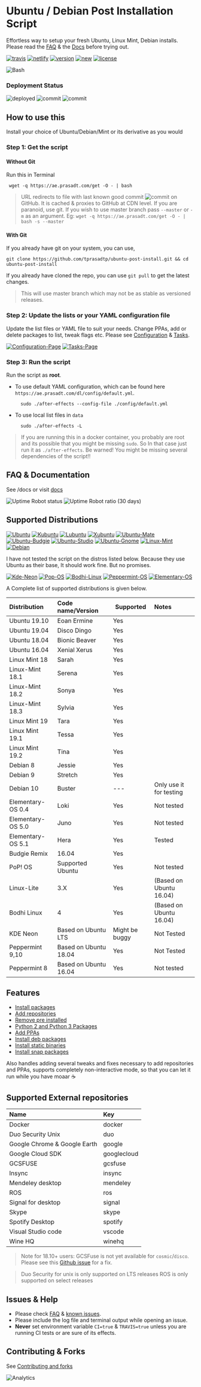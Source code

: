 # Ubuntu / Debian Post Installation Script

Effortless way to setup your fresh Ubuntu, Linux Mint, Debian installs. Please read the [FAQ][FAQ] & the [Docs][DOCS]
before trying out.

[![travis][travis-badge]][travis-link]
[![netlify][netlify-badge]][netlify]
[![version][version]][changelogs]
[![new][new]][changelogs]
[![license][gpl-badge]][license]

![Bash](https://static.prasadt.com/logo64/bash.png)

### Deployment Status

![deployed][deployed]
![commit][commit]
![commit][commit-deployed-ts]

## How to use this

Install your choice of Ubuntu/Debian/Mint or its derivative as you would

### Step 1: Get the script

#### Without Git

Run this in Terminal

```console
 wget -q https://ae.prasadt.com/get -O - | bash
```

> URL redirects to file with last known good commit ![commit][commit] on GitHub. It is cached & proxies to GitHub at CDN level. If you are paranoid, use git.
If you wish to use master branch pass `--master` or `-m` as an argument. Eg: `wget -q https://ae.prasadt.com/get -O - | bash -s --master`

#### With Git

If you already have git on your system, you can use,

```console
git clone https://github.com/tprasadtp/ubuntu-post-install.git && cd ubuntu-post-install
```

If you already have cloned the repo, you can use `git pull` to get the latest changes.

> This will use master branch which may not be as stable as versioned releases.

### Step 2: Update the lists or your YAML configuration file

Update the list files or YAML file to suit your needs. Change PPAs, add or delete packages to list, tweak flags etc.
Please see [Configuration](https://ae.prasadt.com/configuration/) & [Tasks](https://ae.prasadt.com/tasks/).

[![Configuration-Page](https://img.shields.io/badge/Info-Configuration-blue.svg)](https://ae.prasadt.com/configuration/)
[![Tasks-Page](https://img.shields.io/badge/Info-Tasks-green.svg)](https://ae.prasadt.com/tasks/)

### Step 3: Run the script

Run the script as **root**.

- To use default YAML configuration, which can be found here `https://ae.prasadt.com/dl/config/default.yml`.

  ```console
    sudo ./after-effects --config-file ./config/default.yml
  ```

- To use local list files in `data`

  ```console
    sudo ./after-effects -L
  ```

> If you are running this in a docker container, you probably are root and its possible that you might be missing `sudo`. So In that case just run it as `./after-effects`. Be warned! You might be missing several dependencies of the script!!

## FAQ & Documentation

See /docs or visit [docs][docs]

![Uptime Robot status](https://img.shields.io/uptimerobot/status/m780628218-79e4106657d18a5abccd3565.svg?style=flat)
![Uptime Robot ratio (30 days)](https://img.shields.io/uptimerobot/ratio/30/m780628218-79e4106657d18a5abccd3565.svg?style=flat)

## Supported Distributions

[![Ubuntu](https://static.prasadt.com/logo64/ubuntu.png)](https://www.ubuntu.com/desktop)
[![Kubuntu](https://static.prasadt.com/logo64/kubuntu.png)](https://kubuntu.org/)
[![Lubuntu](https://static.prasadt.com/logo64/lubuntu.png)](https://lubuntu.net/)
[![Xubuntu](https://static.prasadt.com/logo64/xubuntu.png)](https://xubuntu.net/)
[![Ubuntu-Mate](https://static.prasadt.com/logo64/ubuntu-mate.png)](https://ubuntu-mate.org/)
[![Ubuntu-Budgie](https://static.prasadt.com/logo64/ubuntu-budgie.png)](https://ubuntubudgie.org/)
[![Ubuntu-Studio](https://static.prasadt.com/logo64/ubuntu-studio.png)](https://ubuntustudio.org/)
[![Ubuntu-Gnome](https://static.prasadt.com/logo64/ubuntu-gnome.png)](https://ubuntugnome.org/)
[![Linux-Mint](https://static.prasadt.com/logo64/linux-mint.png)](https://www.linuxmint.com/)
[![Debian](https://static.prasadt.com/logo64/debian.png)](https://www.debian.org/)

I have not tested the script on the distros listed below. Because they use Ubuntu as their base,
It should work fine. But no promises.

[![Kde-Neon](https://static.prasadt.com/logo64/kde-neon.png)](https://neon.kde.org/)
[![Pop-OS](https://static.prasadt.com/logo64/pop-os.png)](https://system76.com/pop)
[![Bodhi-Linux](https://static.prasadt.com/logo64/bodhi-linux.png)](https://www.bodhilinux.com/)
[![Peppermint-OS](https://static.prasadt.com/logo64/peppermint-os.png)](https://peppermintos.com/)
[![Elementary-OS](https://static.prasadt.com/logo64/elementary-os.png)](https://elementary.io/)

A Complete  list of supported distributions is given below.

| Distribution      | Code name/Version     | Supported      | Notes                         |
| :---------------- | :-------------------- | -------------- | :---------------------------- |
| Ubuntu 19.10      | Eoan Ermine           | Yes            |
| Ubuntu 19.04      | Disco Dingo           | Yes            |
| Ubuntu 18.04      | Bionic Beaver         | Yes            |
| Ubuntu 16.04      | Xenial Xerus          | Yes            |
| Linux Mint 18     | Sarah                 | Yes            |
| Linux-Mint 18.1   | Serena                | Yes            |
| Linux-Mint 18.2   | Sonya                 | Yes            |
| Linux-Mint 18.3   | Sylvia                | Yes            |
| Linux Mint 19     | Tara                  | Yes            |
| Linux Mint 19.1   | Tessa                 | Yes            |
| Linux Mint 19.2   | Tina                  | Yes            |
| Debian 8          | Jessie                | Yes            |
| Debian 9          | Stretch               | Yes            |
| Debian 10         | Buster                | ---            | Only use it for testing       |
| Elementary-OS 0.4 | Loki                  | Yes            | Not tested                    |
| Elementary-OS 5.0 | Juno                  | Yes            | Not tested                    |
| Elementary-OS 5.1 | Hera                  | Yes            | Tested                        |
| Budgie Remix      | 16.04                 | Yes            |
| PoP! OS           | Supported Ubuntu      | Yes            | Not tested                    |
| Linux-Lite        | 3.X                   | Yes            | (Based on Ubuntu 16.04)       |
| Bodhi Linux       | 4                     | Yes            | (Based on Ubuntu 16.04)       |
| KDE Neon          | Based on Ubuntu LTS   | Might be buggy | Not Tested                    |
| Peppermint 9,10   | Based on Ubuntu 18.04 | Yes            | Not Tested                    |
| Peppermint 8      | Based on Ubuntu 16.04 | Yes            | Not tested                    |

## Features

- [Install packages](https://ae.prasadt.com/tasks/#install-apt-packages)
- [Add repositories](https://ae.prasadt.com/tasks/#add-repositories)
- [Remove pre installed](https://ae.prasadt.com/tasks/#purge-unwanted-packages)
- [Python 2 and Python 3 Packages](https://ae.prasadt.com/tasks/#install-python-packages-via-pip)
- [Add PPAs](https://ae.prasadt.com/tasks/#add-personal-package-archives-ppa)
- [Install deb packages](https://ae.prasadt.com/tasks/#install-debian-package-archives-deb-files)
- [Install static binaries](https://ae.prasadt.com/tasks/#install-static-binaries)
- [Install snap packages](https://ae.prasadt.com/tasks/#installing-snap-packages)

Also handles adding several tweaks and fixes necessary to add repositories and PPAs, supports completely non-interactive mode, so that you can let it run while you have moaar ☕


## Supported External repositories

| Name                 | Key |
|:---------------------|:--- |
|Docker | docker
|Duo Security Unix | duo
|Google Chrome & Google Earth | google
|Google Cloud SDK | googlecloud
|GCSFUSE | gcsfuse
|Insync | insync
|Mendeley desktop | mendeley
|ROS | ros
|Signal for desktop | signal
|Skype | skype
|Spotify Desktop | spotify
|Visual Studio code | vscode
| Wine HQ | winehq

> Note for 18.10+ users: GCSFuse is not yet available for `cosmic`/`disco`. Please see this
[Github issue](https://github.com/GoogleCloudPlatform/gcsfuse/issues/319) for a fix.

> Duo Security for unix is only supported on LTS releases
> ROS is only supported on select releases

## Issues & Help

- Please check [FAQ][FAQ] & [known issues][known-issues].
- Please include the log file and terminal output while opening an issue.
- **Never** set environment variable `CI=true` & `TRAVIS=true` unless you are running CI tests or are sure of its effects.

## Contributing & Forks

See [Contributing and forks](/CONTRIBUTING.md)

![Analytics](https://ga-beacon.prasadt.com/UA-101760811-3/github/ubuntu-post-install?flat)

[FAQ]: https://ae.prasadt.com/faq/dependencies/
[docs]: https://ae.prasadt.com/getting-started/
[known-issues]: https://ae.prasadt.com/faq/errors/
[changelogs]: https://ae.prasadt.com/changelogs/

[travis-link]: https://travis-ci.org/tprasadtp/ubuntu-post-install
[travis-badge]: https://travis-ci.org/tprasadtp/ubuntu-post-install.svg?branch=master
[netlify-badge]: https://img.shields.io/netlify/110327c5-b5f2-42e3-b5ef-5d5661c94187
[netlify]: https://app.netlify.com/sites/ubuntu-post-install/deploys


[version]: https://img.shields.io/badge/dynamic/json.svg?label=version&style=flat&url=https://ae.prasadt.com/config/version.json&query=version.name
[new]: https://img.shields.io/badge/dynamic/json.svg?label=news&style=flat&url=https://ae.prasadt.com/config/version.json&query=version.changelog


[commit]: https://img.shields.io/badge/dynamic/json.svg?label=sha&style=flat&url=https://ae.prasadt.com/commit.json&query=commit.id
[commit-deployed-ts]: https://img.shields.io/badge/dynamic/json.svg?label=on&style=flat&url=https://ae.prasadt.com/commit.json&query=ts
[deployed]: https://img.shields.io/badge/dynamic/json.svg?label=deployed&color=success&style=flat&prefix=%23&url=https://ae.prasadt.com/commit.json&query=build.number

[gpl-badge]: https://img.shields.io/badge/license-GPLv3-green
[license]: https://github.com/tprasadtp/ubuntu-post-install/blob/master/LICENSE
